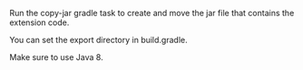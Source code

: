 Run the copy-jar gradle task to create and move the jar file that contains the extension code.
 
You can set the export directory in build.gradle.

Make sure to use Java 8.
